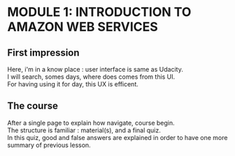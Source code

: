 MODULE 1: INTRODUCTION TO AMAZON WEB SERVICES
================


First impression
------------
Here, i'm in a know place : user interface is same as Udacity.\
I will search, somes days, where does comes from this UI.\
For having using it for day, this UX is efficent.

The course
------------
After a single page to explain how navigate, course begin.\
The structure is familiar : material(s), and a final quiz.\
In this quiz, good and false answers are explained in order to have one more summary of previous lesson.


